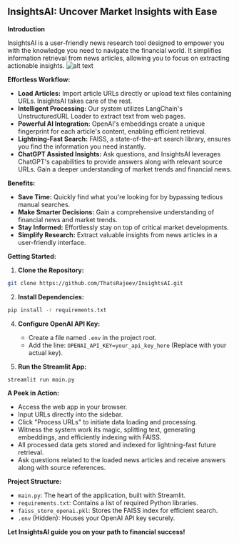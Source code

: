 ## InsightsAI: Uncover Market Insights with Ease

**Introduction**

InsightsAI is a user-friendly news research tool designed to empower you with the knowledge you need to navigate the financial world. It simplifies information retrieval from news articles, allowing you to focus on extracting actionable insights.
![alt text]([http://url/to/img.png](https://github.com/ThatsRajeev/InsightsAI/blob/main/bot.jpg))

**Effortless Workflow:**
* **Load Articles:** Import article URLs directly or upload text files containing URLs. InsightsAI takes care of the rest.
* **Intelligent Processing:** Our system utilizes LangChain's UnstructuredURL Loader to extract text from web pages.
* **Powerful AI Integration:** OpenAI's embeddings create a unique fingerprint for each article's content, enabling efficient retrieval.
* **Lightning-Fast Search:** FAISS, a state-of-the-art search library, ensures you find the information you need instantly.
* **ChatGPT Assisted Insights:** Ask questions, and InsightsAI leverages ChatGPT's capabilities to provide answers along with relevant source URLs. Gain a deeper understanding of market trends and financial news.

**Benefits:**

* **Save Time:** Quickly find what you're looking for by bypassing tedious manual searches.
* **Make Smarter Decisions:** Gain a comprehensive understanding of financial news and market trends.
* **Stay Informed:** Effortlessly stay on top of critical market developments.
* **Simplify Research:** Extract valuable insights from news articles in a user-friendly interface.

**Getting Started:**

1. **Clone the Repository:**
```bash
git clone https://github.com/ThatsRajeev/InsightsAI.git
```

2. **Install Dependencies:**
```bash
pip install -r requirements.txt
```

4. **Configure OpenAI API Key:**
   - Create a file named `.env` in the project root.
   - Add the line: `OPENAI_API_KEY=your_api_key_here` (Replace with your actual key).

5. **Run the Streamlit App:**
```bash
streamlit run main.py
```

**A Peek in Action:**

* Access the web app in your browser.
* Input URLs directly into the sidebar.
* Click "Process URLs" to initiate data loading and processing.
* Witness the system work its magic, splitting text, generating embeddings, and efficiently indexing with FAISS.
* All processed data gets stored and indexed for lightning-fast future retrieval.
* Ask questions related to the loaded news articles and receive answers along with source references.

**Project Structure:**

* `main.py`: The heart of the application, built with Streamlit.
* `requirements.txt`: Contains a list of required Python libraries.
* `faiss_store_openai.pkl`: Stores the FAISS index for efficient search.
* `.env` (Hidden): Houses your OpenAI API key securely.

**Let InsightsAI guide you on your path to financial success!**
